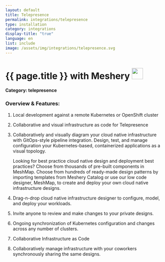 ```yaml
---
layout: default
title: Telepresence
permalink: integrations/telepresence
type: installation
category: integrations
display-title: "true"
language: en
list: include
image: /assets/img/integrations/telepresence.svg
---
```


<h1>{{ page.title }} with Meshery <img src="{{ page.image }}" style="width: 35px; height: 35px;" /></h1>


#### Category: telepresence

### Overview & Features:
1. Local development against a remote Kubernetes or OpenShift cluster

2. Collaborative and visual infrastructure as code for Telepresence

4. 
    Collaboratively and visually diagram your cloud native infrastructure with GitOps-style pipeline integration. Design, test, and manage configuration your Kubernetes-based, containerized applications as a visual topology.



    Looking for best practice cloud native design and deployment best practices? Choose from thousands of pre-built components in MeshMap. Choose from hundreds of ready-made design patterns by importing templates from Meshery Catalog or use our low code designer, MeshMap, to create and deploy your own cloud native infrastructure designs.



5. Drag-n-drop cloud native infrastructure designer to configure, model, and deploy your workloads.

6. Invite anyone to review and make changes to your private designs.

7. Ongoing synchronization of Kubernetes configuration and changes across any number of clusters.

8. Collaborative Infrastructure as Code

9. Collaboratively manage infrastructure with your coworkers synchronously sharing the same designs.

